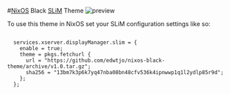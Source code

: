 #[NixOS](http://nixos.org) Black [SLiM](http://slim.berlios.de/) Theme
![preview](https://github.com/edwtjo/nixos-black-theme/raw/master/preview.png)

To use this theme in NixOS set your SLiM configuration settings like so:

```

  services.xserver.displayManager.slim = {
    enable = true;
    theme = pkgs.fetchurl {
      url = "https://github.com/edwtjo/nixos-black-theme/archive/v1.0.tar.gz";
      sha256 = "13bm7k3p6k7yq47nba08bn48cfv536k4ipnwwp1q1l2ydlp85r9d";
    };
  };

```
